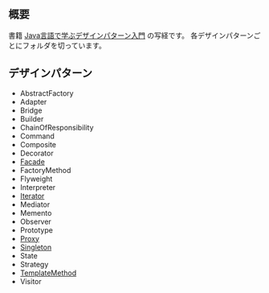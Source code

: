 ## 概要
書籍 [Java言語で学ぶデザインパターン入門](https://www.amazon.co.jp/%E5%A2%97%E8%A3%9C%E6%94%B9%E8%A8%82%E7%89%88Java%E8%A8%80%E8%AA%9E%E3%81%A7%E5%AD%A6%E3%81%B6%E3%83%87%E3%82%B6%E3%82%A4%E3%83%B3%E3%83%91%E3%82%BF%E3%83%BC%E3%83%B3%E5%85%A5%E9%96%80-%E7%B5%90%E5%9F%8E-%E6%B5%A9/dp/4797327030/ref=sr_1_1?ie=UTF8&qid=1454743284&sr=8-1&keywords=java%E8%A8%80%E8%AA%9E%E3%81%A7%E5%AD%A6%E3%81%B6%E3%83%87%E3%82%B6%E3%82%A4%E3%83%B3%E3%83%91%E3%82%BF%E3%83%BC%E3%83%B3%E5%85%A5%E9%96%80) の写経です。
各デザインパターンごとにフォルダを切っています。

## デザインパターン
- AbstractFactory
- Adapter
- Bridge
- Builder
- ChainOfResponsibility
- Command
- Composite
- Decorator
- [Facade](./Facade)
- FactoryMethod
- Flyweight
- Interpreter
- [Iterator](./Iterator)
- Mediator
- Memento
- Observer
- Prototype
- [Proxy](./Proxy)
- [Singleton](./Singleton)
- State
- Strategy
- [TemplateMethod](./TemplateMethod)
- Visitor

